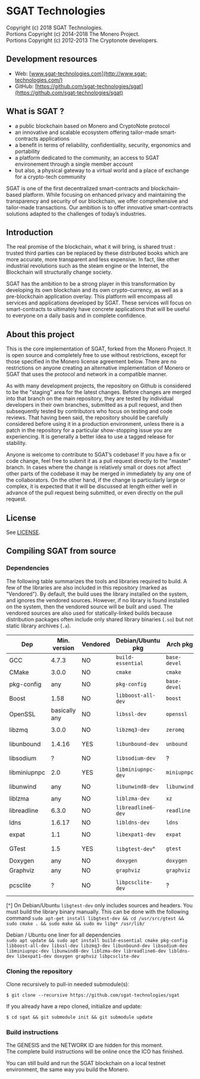 # SGAT Technologies

Copyright (c) 2018 SGAT Technologies.\
Portions Copyright (c) 2014-2018 The Monero Project.\
Portions Copyright (c) 2012-2013 The Cryptonote developers.

## Development resources

- Web: [www.sgat-technologies.com](http://www.sgat-technologies.com/)
- GitHub: [https://github.com/sgat-technologies/sgat](https://github.com/sgat-technologies/sgat)

## What is SGAT ?

 - a public blockchain based on Monero and CryptoNote protocol
 - an innovative and scalable ecosystem offering tailor-made smart-contracts applications
 - a benefit in terms of reliability, confidentiality, security, ergonomics and portability
 - a platform dedicated to the community, an access to SGAT environement through a single member account
 - but also, a physical gateway to a virtual world and a place of exchange for a crypto-tech community
 
SGAT is one of the first decentralized smart-contracts and blockchain-based platform. 
While focusing on enhanced privacy and maintaining the transparency and security of our blockchain, 
we offer comprehensive and tailor-made transactions. Our ambition is to offer innovative smart-contracts 
solutions adapted to the challenges of today’s industries.

## Introduction

The real promise of the blockchain, what it will bring, is shared trust : trusted third parties can be 
replaced by these distributed books which are more accurate, more transparent and less expensive. 
In fact, like other industrial revolutions such as the steam engine or the Internet, 
the Blockchain will structurally change society.

SGAT has the ambition to be a strong player in this transformation by developing its own blockchain and 
its own crypto-currency, as well as a pre-blockchain application overlay. 
This platform will encompass all services and applications developed by SGAT. 
These services will focus on smart-contracts to ultimately have concrete applications that will be useful 
to everyone on a daily basis and in complete confidence.

## About this project

This is the core implementation of SGAT, forked from the Monero Project. It is open source and completely 
free to use without restrictions, except for those specified in the Monero license agreement below. 
There are no restrictions on anyone creating an alternative implementation of Monero or SGAT that uses the 
protocol and network in a compatible manner.

As with many development projects, the repository on Github is considered to be the "staging" area for 
the latest changes. Before changes are merged into that branch on the main repository, they are tested 
by individual developers in their own branches, submitted as a pull request, and then subsequently tested 
by contributors who focus on testing and code reviews. That having been said, the repository should be 
carefully considered before using it in a production environment, unless there is a patch in the repository 
for a particular show-stopping issue you are experiencing. It is generally a better idea to use a tagged 
release for stability.

Anyone is welcome to contribute to SGAT’s codebase! If you have a fix or code change, feel free to submit 
it as a pull request directly to the "master" branch. In cases where the change is relatively small or does 
not affect other parts of the codebase it may be merged in immediately by any one of the collaborators. 
On the other hand, if the change is particularly large or complex, it is expected that it will be discussed 
at length either well in advance of the pull request being submitted, or even directly on the pull request.

## License

See [LICENSE](LICENSE).

## Compiling SGAT from source

### Dependencies

The following table summarizes the tools and libraries required to build. A
few of the libraries are also included in this repository (marked as
"Vendored"). By default, the build uses the library installed on the system,
and ignores the vendored sources. However, if no library is found installed on
the system, then the vendored source will be built and used. The vendored
sources are also used for statically-linked builds because distribution
packages often include only shared library binaries (`.so`) but not static
library archives (`.a`).

| Dep          | Min. version  | Vendored | Debian/Ubuntu pkg  | Arch pkg     | Fedora            | Optional | Purpose        |
| ------------ | ------------- | -------- | ------------------ | ------------ | ----------------- | -------- | -------------- |
| GCC          | 4.7.3         | NO       | `build-essential`  | `base-devel` | `gcc`             | NO       |                |
| CMake        | 3.0.0         | NO       | `cmake`            | `cmake`      | `cmake`           | NO       |                |
| pkg-config   | any           | NO       | `pkg-config`       | `base-devel` | `pkgconf`         | NO       |                |
| Boost        | 1.58          | NO       | `libboost-all-dev` | `boost`      | `boost-devel`     | NO       | C++ libraries  |
| OpenSSL      | basically any | NO       | `libssl-dev`       | `openssl`    | `openssl-devel`   | NO       | sha256 sum     |
| libzmq       | 3.0.0         | NO       | `libzmq3-dev`      | `zeromq`     | `cppzmq-devel`    | NO       | ZeroMQ library |
| libunbound   | 1.4.16        | YES      | `libunbound-dev`   | `unbound`    | `unbound-devel`   | NO       | DNS resolver   |
| libsodium    | ?             | NO       | `libsodium-dev`    | ?            | `libsodium-devel` | NO       | libsodium      |
| libminiupnpc | 2.0           | YES      | `libminiupnpc-dev` | `miniupnpc`  | `miniupnpc-devel` | YES      | NAT punching   |
| libunwind    | any           | NO       | `libunwind8-dev`   | `libunwind`  | `libunwind-devel` | YES      | Stack traces   |
| liblzma      | any           | NO       | `liblzma-dev`      | `xz`         | `xz-devel`        | YES      | For libunwind  |
| libreadline  | 6.3.0         | NO       | `libreadline6-dev` | `readline`   | `readline-devel`  | YES      | Input editing  |
| ldns         | 1.6.17        | NO       | `libldns-dev`      | `ldns`       | `ldns-devel`      | YES      | SSL toolkit    |
| expat        | 1.1           | NO       | `libexpat1-dev`    | `expat`      | `expat-devel`     | YES      | XML parsing    |
| GTest        | 1.5           | YES      | `libgtest-dev`^    | `gtest`      | `gtest-devel`     | YES      | Test suite     |
| Doxygen      | any           | NO       | `doxygen`          | `doxygen`    | `doxygen`         | YES      | Documentation  |
| Graphviz     | any           | NO       | `graphviz`         | `graphviz`   | `graphviz`        | YES      | Documentation  |
| pcsclite     | ?             | NO       | `libpcsclite-dev`  | ?            | `pcsc-lite pcsc-lite-devel` | NO | Ledger     |          


[^] On Debian/Ubuntu `libgtest-dev` only includes sources and headers. You must
build the library binary manually. This can be done with the following command ```sudo apt-get install libgtest-dev && cd /usr/src/gtest && sudo cmake . && sudo make && sudo mv libg* /usr/lib/ ```

Debian / Ubuntu one liner for all dependencies  
``` sudo apt update && sudo apt install build-essential cmake pkg-config libboost-all-dev libssl-dev libzmq3-dev libunbound-dev libsodium-dev libminiupnpc-dev libunwind8-dev liblzma-dev libreadline6-dev libldns-dev libexpat1-dev doxygen graphviz libpcsclite-dev ```

### Cloning the repository

Clone recursively to pull-in needed submodule(s):

`$ git clone --recursive https://github.com/sgat-technologies/sgat`

If you already have a repo cloned, initialize and update:

`$ cd sgat && git submodule init && git submodule update`

### Build instructions

The GENESIS and the NETWORK ID are hidden for this moment.\
The complete build instructions will be online once the ICO has finished.

You can still build and run the SGAT blockchain on a local testnet environment, the same way you build the Monero.